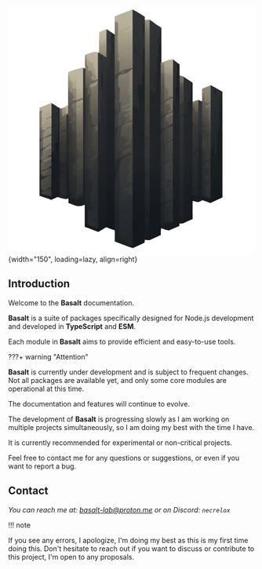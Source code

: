 ![](public/logo.png){width="150", loading=lazy, align=right}
## **Introduction**

Welcome to the **Basalt** documentation.

**Basalt** is a suite of packages specifically designed for Node.js development and developed in **TypeScript** and **ESM**.

Each module in **Basalt** aims to provide efficient and easy-to-use tools.

???+ warning "Attention"

**Basalt** is currently under development and is subject to frequent changes.
Not all packages are available yet, and only some core modules are operational at this time.

The documentation and features will continue to evolve.

The development of **Basalt** is progressing slowly as I am working on multiple projects simultaneously, so I am doing my best with the time I have.

It is currently recommended for experimental or non-critical projects.

Feel free to contact me for any questions or suggestions, or even if you want to report a bug.

## **Contact**

*You can reach me at: [basalt-lab@proton.me](mailto:basalt-lab@proton.me) or on Discord: `necrelox`*

!!! note

If you see any errors, I apologize, I'm doing my best as this is my first time doing this.
Don't hesitate to reach out if you want to discuss or contribute to this project, I'm open to any proposals.

<script data-name="BMC-Widget"
    data-cfasync="false"
    src="https://cdnjs.buymeacoffee.com/1.0.0/widget.prod.min.js"
    data-id="necrelox"
    data-description="Support me on Buy me a coffee!"
    data-message="Thank you for visiting!"
    data-color="#5F7FFF"
    data-position="Right"
    data-x_margin="18"
    data-y_margin="22" />
